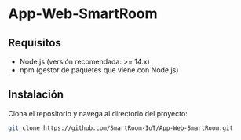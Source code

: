 # App-Web-SmartRoom

## Requisitos

- Node.js (versión recomendada: >= 14.x)
- npm (gestor de paquetes que viene con Node.js)

## Instalación

Clona el repositorio y navega al directorio del proyecto:

```bash
git clone https://github.com/SmartRoom-IoT/App-Web-SmartRoom.git
